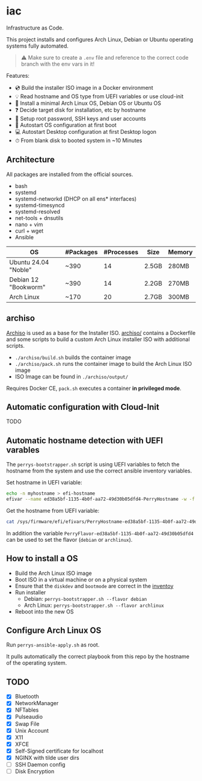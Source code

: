 # iac

Infrastructure as Code.

This project installs and configures Arch Linux, Debian or Ubuntu operating systems fully automated.

> ⚠ Make sure to create a `.env` file and reference to the correct code branch with the env vars in it!

Features:

- 💿 Build the installer ISO image in a Docker environment
- 💡 Read hostname and OS type from UEFI variables or use cloud-init
- 🔨 Install a minimal Arch Linux OS, Debian OS or Ubuntu OS
- ❓ Decide target disk for installation, etc by hostname
- 🔐 Setup root password, SSH keys and user accounts
- 🚀 Autostart OS configuration at first boot
- 💻 Autostart Desktop configuration at first Desktop logon
- ⏱ From blank disk to booted system in ~10 Minutes

## Architecture

All packages are installed from the official sources.

- bash
- systemd
- systemd-networkd (DHCP on all ens* interfaces)
- systemd-timesyncd
- systemd-resolved
- net-tools + dnsutils
- nano + vim
- curl + wget
- Ansible

| OS                   | #Packages | #Processes | Size  | Memory |
|----------------------|-----------|------------|-------|--------|
| Ubuntu 24.04 "Noble" |      ~390 |         14 | 2.5GB |  280MB |
| Debian 12 "Bookworm" |      ~390 |         14 | 2.2GB |  270MB |
| Arch Linux           |      ~170 |         20 | 2.7GB |  300MB |

## archiso

[Archiso](https://wiki.archlinux.org/title/archiso) is used as a base for the Installer ISO. 
[archiso/](./archiso/) contains a Dockerfile and some scripts to build a custom Arch Linux installer 
ISO with additional scripts.

- `./archiso/build.sh` builds the container image
- `./archiso/pack.sh` runs the container image to build the Arch Linux ISO image
- ISO Image can be found in `./archiso/output/`

Requires Docker CE, `pack.sh` executes a container **in privileged mode**.

## Automatic configuration with Cloud-Init

TODO

## Automatic hostname detection with UEFI varables

The `perrys-bootstrapper.sh` script is using UEFI variables to fetch the hostname from the system and use the
correct ansible inventory variables.

Set hostname in UEFI variable:

```sh
echo -n myhostname > efi-hostname
efivar --name ed38a5bf-1135-4b0f-aa72-49d30b05dfd4-PerryHostname -w -f efi-hostname
```

Get the hostname from UEFI variable:

```sh
cat /sys/firmware/efi/efivars/PerryHostname-ed38a5bf-1135-4b0f-aa72-49d30b05dfd4
```

In addition the variable `PerryFlavor-ed38a5bf-1135-4b0f-aa72-49d30b05dfd4` can be used to
set the flavor (`debian` or `archlinux`).

## How to install a OS

- Build the Arch Linux ISO image
- Boot ISO in a virtual machine or on a physical system
- Ensure that the `diskdev` and `bootmode` are correct in the [inventoy](./inventory/defaults.yml)
- Run installer
    - Debian: `perrys-bootstrapper.sh --flavor debian`
    - Arch Linux: `perrys-bootstrapper.sh --flavor archlinux`
- Reboot into the new OS

## Configure Arch Linux OS

Run `perrys-ansible-apply.sh` as root.

It pulls automatically the correct playbook from this repo by the hostname of the operating system.

## TODO

- [x] Bluetooth
- [x] NetworkManager
- [x] NFTables
- [x] Pulseaudio
- [x] Swap File
- [x] Unix Account
- [x] X11
- [x] XFCE
- [x] Self-Signed certificate for localhost
- [x] NGINX with tilde user dirs
- [ ] SSH Daemon config
- [ ] Disk Encryption
